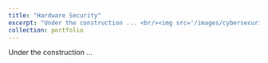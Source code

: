 ```yaml
---
title: "Hardware Security"
excerpt: "Under the construction ... <br/><img src='/images/cybersecurity_physical_security_technology.jpg'>"
collection: portfolio
---
```


Under the construction ...

